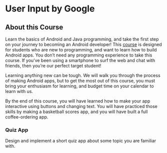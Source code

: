 # User Input by Google

## About this Course

Learn the basics of Android and Java programming, and take the first step on your journey to becoming an Android developer! This [course](https://www.udacity.com/course/android-basics-user-input--ud836) is designed for students who are new to programming, and want to learn how to build Android apps. You don’t need any programming experience to take this course. If you’ve been using a smartphone to surf the web and chat with friends, then you’re our perfect target student!

Learning anything new can be tough. We will walk you through the process of making Android apps, but to get the most out of this course, you must bring your enthusiasm for learning, and budget time on your calendar to learn with us.

By the end of this course, you will have learned how to make your app interactive using buttons and changing text. You will have practiced those skills by making a basketball scores app, and you will have built a full coffee-ordering app.

### Quiz App

Design and implement a short quiz app about some topic you are familiar with.


